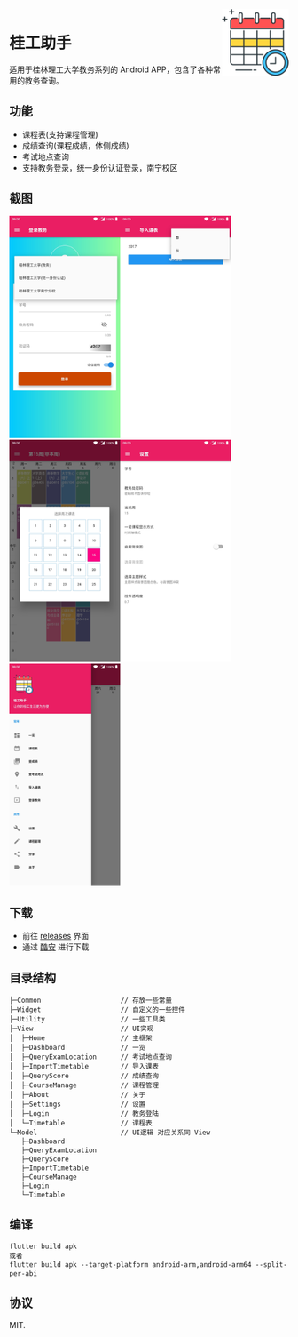 <img src="screenshot/logo.png" align="right" title="GlutAssistant" width="120" height="120">

# 桂工助手

适用于桂林理工大学教务系列的 Android APP，包含了各种常用的教务查询。

## 功能

* 课程表(支持课程管理)
* 成绩查询(课程成绩，体侧成绩)
* 考试地点查询
* 支持教务登录，统一身份认证登录，南宁校区

## 截图

<img src="screenshot/1.jpg" width="200"><img src="screenshot/2.jpg" width="200"><img src="screenshot/3.jpg" width="200"><img src="screenshot/4.jpg" width="200"><img src="screenshot/5.jpg" width="200">

## 下载

* 前往 [releases](https://github.com/flylai/GlutAssistant/releases) 界面
* 通过 [酷安](https://coolapk.com/apk/com.lkm.glutassistant) 进行下载

## 目录结构

```
├─Common                    // 存放一些常量
├─Widget                    // 自定义的一些控件
├─Utility                   // 一些工具类
├─View                      // UI实现
│  ├─Home                   // 主框架
│  ├─Dashboard              // 一览
│  ├─QueryExamLocation      // 考试地点查询
│  ├─ImportTimetable        // 导入课表
│  ├─QueryScore             // 成绩查询
│  ├─CourseManage           // 课程管理
│  ├─About                  // 关于
│  ├─Settings               // 设置
│  ├─Login                  // 教务登陆
│  └─Timetable              // 课程表
└─Model                     // UI逻辑 对应关系同 View
   ├─Dashboard
   ├─QueryExamLocation
   ├─QueryScore
   ├─ImportTimetable
   ├─CourseManage
   ├─Login
   └─Timetable
```

## 编译

```
flutter build apk
或者
flutter build apk --target-platform android-arm,android-arm64 --split-per-abi
```

## 协议

MIT.